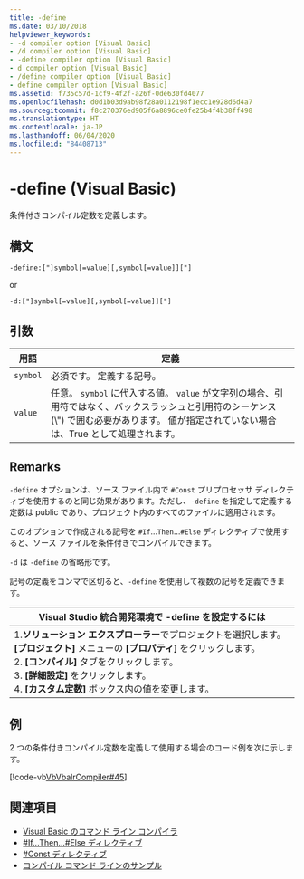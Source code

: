 ```yaml
---
title: -define
ms.date: 03/10/2018
helpviewer_keywords:
- -d compiler option [Visual Basic]
- /d compiler option [Visual Basic]
- -define compiler option [Visual Basic]
- d compiler option [Visual Basic]
- /define compiler option [Visual Basic]
- define compiler option [Visual Basic]
ms.assetid: f735c57d-1cf9-4f2f-a26f-0de630fd4077
ms.openlocfilehash: d0d1b03d9ab98f28a0112198f1ecc1e928d6d4a7
ms.sourcegitcommit: f8c270376ed905f6a8896ce0fe25b4f4b38ff498
ms.translationtype: HT
ms.contentlocale: ja-JP
ms.lasthandoff: 06/04/2020
ms.locfileid: "84408713"
---
```

# <a name="-define-visual-basic"></a>-define (Visual Basic)
条件付きコンパイル定数を定義します。  
  
## <a name="syntax"></a>構文  
  
```console  
-define:["]symbol[=value][,symbol[=value]]["]  
```

or

```console  
-d:["]symbol[=value][,symbol[=value]]["]  
```  
  
## <a name="arguments"></a>引数  
  
|用語|定義|  
|---|---|  
|`symbol`|必須です。 定義する記号。|  
|`value`|任意。 `symbol` に代入する値。 `value` が文字列の場合、引用符ではなく、バックスラッシュと引用符のシーケンス (\\") で囲む必要があります。 値が指定されていない場合は、True として処理されます。|  
  
## <a name="remarks"></a>Remarks  
 `-define` オプションは、ソース ファイル内で `#Const` プリプロセッサ ディレクティブを使用するのと同じ効果があります。ただし、`-define` を指定して定義する定数は public であり、プロジェクト内のすべてのファイルに適用されます。  
  
 このオプションで作成される記号を `#If`...`Then`...`#Else` ディレクティブで使用すると、ソース ファイルを条件付きでコンパイルできます。  
  
 `-d` は `-define` の省略形です。  
  
 記号の定義をコンマで区切ると、`-define` を使用して複数の記号を定義できます。  
  
|Visual Studio 統合開発環境で -define を設定するには|  
|---|  
|1.**ソリューション エクスプローラー**でプロジェクトを選択します。 **[プロジェクト]** メニューの **[プロパティ]** をクリックします。 <br />2. **[コンパイル]** タブをクリックします。<br />3. **[詳細設定]** をクリックします。<br />4. **[カスタム定数]** ボックス内の値を変更します。|  
  
## <a name="example"></a>例  
 2 つの条件付きコンパイル定数を定義して使用する場合のコード例を次に示します。  
  
 [!code-vb[VbVbalrCompiler#45](~/samples/snippets/visualbasic/VS_Snippets_VBCSharp/VbVbalrCompiler/VB/Class1.vb#45)]  
  
## <a name="see-also"></a>関連項目

- [Visual Basic のコマンド ライン コンパイラ](index.md)
- [#If...Then...#Else ディレクティブ](../../language-reference/directives/if-then-else-directives.md)
- [#Const ディレクティブ](../../language-reference/directives/const-directive.md)
- [コンパイル コマンド ラインのサンプル](sample-compilation-command-lines.md)

